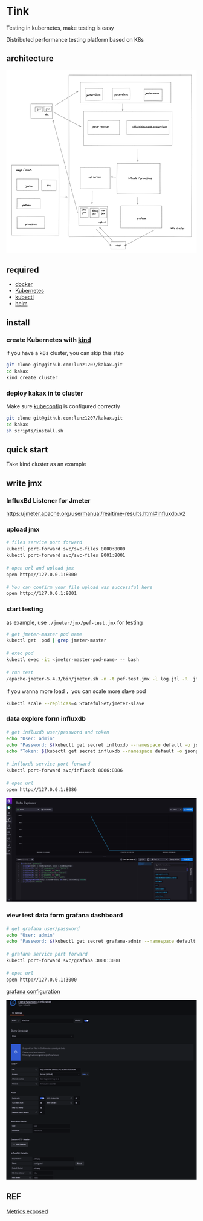 # Tink

Testing in kubernetes, make testing is easy

Distributed performance testing platform based on K8s

## architecture

![img.png](docs/images/architecture.jpg)

## required

- [docker](https://hub.docker.com/editions/community/docker-ce-desktop-mac)
- [Kubernetes](https://zh.wikipedia.org/zh-hans/Kubernetes)
- [kubectl](https://www.kubernetes.org.cn/installkubectl)
- [helm](https://helm.sh/zh/docs/intro/install/)

## install

### create Kubernetes with [kind](https://kind.sigs.k8s.io/docs/user/quick-start/#installation)

if you have a k8s cluster, you can skip this step

```bash
git clone git@github.com:lunz1207/kakax.git
cd kakax
kind create cluster
```

### deploy kakax in to cluster

Make sure [kubeconfig](https://kubernetes.io/zh/docs/concepts/configuration/organize-cluster-access-kubeconfig) is configured correctly

```bash
git clone git@github.com:lunz1207/kakax.git
cd kakax
sh scripts/install.sh 
```

## quick start

Take kind cluster as an example

## write jmx

### InfluxBd Listener for Jmeter

<https://jmeter.apache.org/usermanual/realtime-results.html#influxdb_v2>

### upload jmx

```bash
# files service port forward
kubectl port-forward svc/svc-files 8000:8000
kubectl port-forward svc/svc-files 8001:8001

# open url and upload jmx
open http://127.0.0.1:8000

# You can confirm your file upload was successful here 
open http://127.0.0.1:8001
```

### start testing

as example, use `./jmeter/jmx/pef-test.jmx` for testing

```bash
# get jmeter-master pod name
kubectl get  pod | grep jmeter-master

# exec pod
kubectl exec -it <jmeter-master-pod-name> -- bash

# run test
/apache-jmeter-5.4.3/bin/jmeter.sh -n -t pef-test.jmx -l log.jtl -R  jmeter-slave-0.jmeter-slave.default.svc.cluster.local:1099
```

if you wanna more load ，you can scale more slave pod

```bash
kubectl scale --replicas=4 StatefulSet/jmeter-slave
```

### data explore form influxdb

```bash
# get influxdb user/password and token
echo "User: admin"
echo "Password: $(kubectl get secret influxdb --namespace default -o jsonpath="{.data.admin-user-password}" | base64 --decode)"
echo "Token: $(kubectl get secret influxdb --namespace default -o jsonpath="{.data.admin-user-token}" | base64 --decode)"

# influxdb service port forward
kubectl port-forward svc/influxdb 8086:8086

# open url
open http://127.0.0.1:8086
```

![img.png](docs/images/data-explore.jpg)

### view test data form grafana dashboard

```bash
# get grafana user/password 
echo "User: admin"
echo "Password: $(kubectl get secret grafana-admin --namespace default -o jsonpath="{.data.GF_SECURITY_ADMIN_PASSWORD}" | base64 --decode)"

# grafana service port forward
kubectl port-forward svc/grafana 3000:3000

# open url
open http://127.0.0.1:3000
```

[grafana configuration](https://jmeter.apache.org/usermanual/realtime-results.html#grafana_configuration)

![img.png](docs/images/import-influxdb-to-grafana.png)

## REF

[Metrics exposed](https://jmeter.apache.org/usermanual/realtime-results.html#metrics)
